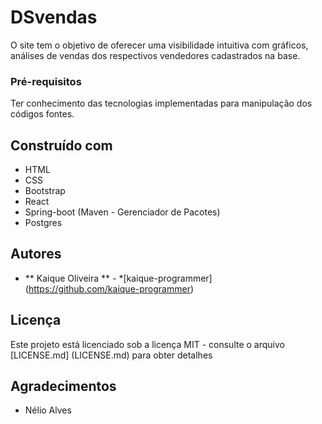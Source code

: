 # DSvendas

O site tem o objetivo de oferecer uma visibilidade intuitiva com gráficos, análises de vendas dos respectivos vendedores cadastrados na base.


### Pré-requisitos
Ter conhecimento das tecnologias implementadas para manipulação dos códigos fontes.

## Construído com

* HTML
* CSS
* Bootstrap
* React
* Spring-boot (Maven - Gerenciador de Pacotes)
* Postgres

## Autores

* ** Kaique Oliveira ** - *[kaique-programmer] (https://github.com/kaique-programmer)

## Licença

Este projeto está licenciado sob a licença MIT - consulte o arquivo [LICENSE.md] (LICENSE.md) para obter detalhes

## Agradecimentos

* Nélio Alves
